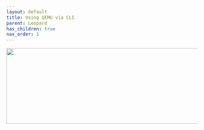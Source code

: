 ```yaml
---
layout: default
title: Using QEMU via CLI
parent: Leopard
has_children: true
nav_order: 1
---
```


<p align="center">
  <img width="650" height="200" src="../../../../assets/HeaderQEMUviaCLI.png">
</p>
